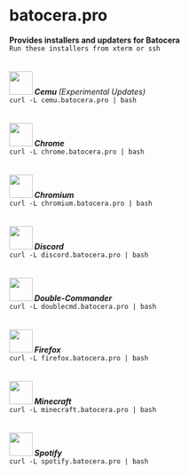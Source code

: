 # batocera.pro
<b>Provides installers and updaters for Batocera</b><br>
`Run these installers from xterm or ssh`
<br>
<br>
<br>
<img src="https://github.com/uureel/batocera.pro/raw/main/cemu/extra/icon.png" width=42 height=42 /><b><i>&nbsp;Cemu </b>(Experimental Updates)</i><br>
```curl -L cemu.batocera.pro | bash```
<br>
<br>
<br>
<img src="https://github.com/uureel/batocera.pro/raw/main/chrome/extra/icon.png" width=42 height=42 /><b><i>&nbsp;Chrome</i></b> <br>
```curl -L chrome.batocera.pro | bash```
<br>
<br>
<br>
<img src="https://github.com/uureel/batocera.pro/raw/main/chromium/extra/icon.png" width=42 height=42 /><b><i>&nbsp;Chromium</i></b> <br>
```curl -L chromium.batocera.pro | bash```
<br>
<br>
<br>
<img src="https://github.com/uureel/batocera.pro/raw/main/discord/extra/icon.png" width=42 height=42 /><b><i>&nbsp;Discord</i></b> <br>
```curl -L discord.batocera.pro | bash```
<br>
<br>
<br>
<img src="https://github.com/uureel/batocera.pro/raw/main/doublecmd/extra/icon.png" width=42 height=42 /><b><i>&nbsp;Double-Commander</i></b> <br>
```curl -L doublecmd.batocera.pro | bash```
<br>
<br>
<br>
<img src="https://github.com/uureel/batocera.pro/raw/main/firefox/extra/icon.png" width=42 height=42 /><b><i>&nbsp;Firefox</i></b><br>
```curl -L firefox.batocera.pro | bash```
<br>
<br>
<br>
<img src="https://github.com/uureel/batocera.pro/raw/main/minecraft/extra/icon.png" width=42 height=42 /><b><i>&nbsp;Minecraft</i></b><br>
```curl -L minecraft.batocera.pro | bash```
<br>
<br>
<br>
<img src="https://github.com/uureel/batocera.pro/raw/main/spotify/extra/icon.png" width=42 height=42 /><b><i>&nbsp;Spotify</i></b> <br>
```curl -L spotify.batocera.pro | bash```
<br>
<br>
<br>

